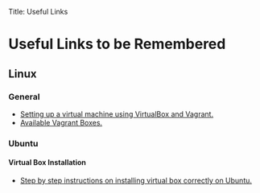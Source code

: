 Title: Useful Links

# Useful Links to be Remembered

## Linux

### General

* [Setting up a virtual machine using VirtualBox and Vagrant.](https://github.com/yesodweb/yesod/wiki/Setting-up-a-virtual-machine,-using-VirtualBox-and-Vagrant)
* [Available Vagrant Boxes.](https://github.com/mitchellh/vagrant/wiki/Available-Vagrant-Boxes)

### Ubuntu

#### Virtual Box Installation

* [Step by step instructions on installing virtual box correctly on Ubuntu.](https://www.virtualbox.org/wiki/Linux_Downloads)

